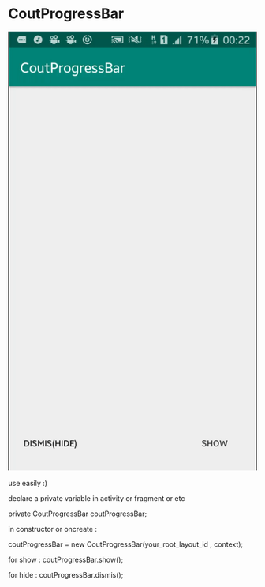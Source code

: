 # CoutProgressBar
![](coutgif.gif)

use easily :)

declare a private variable in activity or fragment or etc

private CoutProgressBar coutProgressBar;

in constructor or oncreate :

coutProgressBar = new CoutProgressBar(your_root_layout_id , context);

for show :
coutProgressBar.show();

for hide :
coutProgressBar.dismis();

